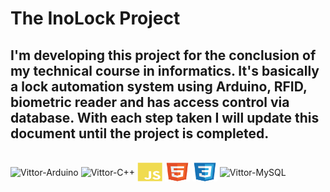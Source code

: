 # The InoLock Project

## I'm developing this project for the conclusion of my technical course in informatics. It's basically a lock automation system using Arduino, RFID, biometric reader and has access control via database. With each step taken I will update this document until the project is completed.

</div>
  <div style="display: inline_block"><br>
  <img align="center" alt="Vittor-Arduino" height="30" width="40" src="https://cdn.jsdelivr.net/gh/devicons/devicon/icons/arduino/arduino-original.svg">
  <img align="center" alt="Vittor-C++" height="30" width="40" src="https://cdn.jsdelivr.net/gh/devicons/devicon/icons/cplusplus/cplusplus-original.svg"/>
  <img align="center" alt="Vittor-Js" height="30" width="40" src="https://raw.githubusercontent.com/devicons/devicon/master/icons/javascript/javascript-plain.svg">
  <img align="center" alt="Vittor-HTML" height="30" width="40" src="https://raw.githubusercontent.com/devicons/devicon/master/icons/html5/html5-original.svg">
  <img align="center" alt="Vittor-CSS" height="30" width="40" src="https://raw.githubusercontent.com/devicons/devicon/master/icons/css3/css3-original.svg">
  <img align="center" alt="Vittor-MySQL" height="30" width="40" src="https://cdn.jsdelivr.net/gh/devicons/devicon/icons/mysql/mysql-original.svg">
</div>
